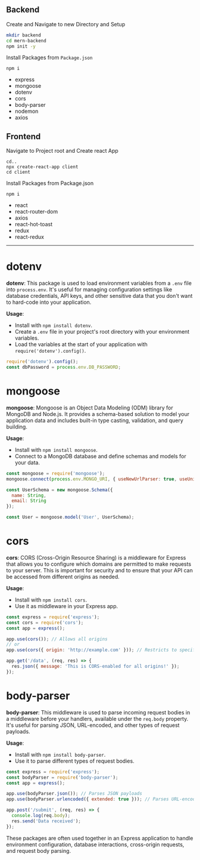 
## Backend

Create and Navigate to new Directory and Setup
```sh
mkdir backend
cd mern-backend
npm init -y
```

Install Packages from `Package.json`
```
npm i
```

- express
- mongoose
- dotenv
- cors
- body-parser
- nodemon
- axios

## Frontend

Navigate to Project root and Create react App
```
cd..
npx create-react-app client
cd client
```

Install Packages from Package.json
```
npm i
```

- react
- react-router-dom
- axios
- react-hot-toast
- redux
- react-redux

---

# dotenv
**dotenv**: This package is used to load environment variables from a `.env` file into `process.env`. It's useful for managing configuration settings like database credentials, API keys, and other sensitive data that you don't want to hard-code into your application. 

   **Usage**:
   - Install with `npm install dotenv`.
   - Create a `.env` file in your project's root directory with your environment variables.
   - Load the variables at the start of your application with `require('dotenv').config()`.

   ```js
   require('dotenv').config();
   const dbPassword = process.env.DB_PASSWORD;
   ```

# mongoose

 **mongoose**: Mongoose is an Object Data Modeling (ODM) library for MongoDB and Node.js. It provides a schema-based solution to model your application data and includes built-in type casting, validation, and query building.

   **Usage**:
   - Install with `npm install mongoose`.
   - Connect to a MongoDB database and define schemas and models for your data.

   ```js
   const mongoose = require('mongoose');
   mongoose.connect(process.env.MONGO_URI, { useNewUrlParser: true, useUnifiedTopology: true });

   const UserSchema = new mongoose.Schema({
     name: String,
     email: String
   });

   const User = mongoose.model('User', UserSchema);
   ```

# cors

 **cors**: CORS (Cross-Origin Resource Sharing) is a middleware for Express that allows you to configure which domains are permitted to make requests to your server. This is important for security and to ensure that your API can be accessed from different origins as needed.

   **Usage**:
   - Install with `npm install cors`.
   - Use it as middleware in your Express app.

   ```js
   const express = require('express');
   const cors = require('cors');
   const app = express();

   app.use(cors()); // Allows all origins
   // or
   app.use(cors({ origin: 'http://example.com' })); // Restricts to specific origin

   app.get('/data', (req, res) => {
     res.json({ message: 'This is CORS-enabled for all origins!' });
   });
   ```

# body-parser

**body-parser**: This middleware is used to parse incoming request bodies in a middleware before your handlers, available under the `req.body` property. It's useful for parsing JSON, URL-encoded, and other types of request payloads.

   **Usage**:
   - Install with `npm install body-parser`.
   - Use it to parse different types of request bodies.

   ```js
   const express = require('express');
   const bodyParser = require('body-parser');
   const app = express();

   app.use(bodyParser.json()); // Parses JSON payloads
   app.use(bodyParser.urlencoded({ extended: true })); // Parses URL-encoded payloads

   app.post('/submit', (req, res) => {
     console.log(req.body);
     res.send('Data received');
   });
   ```

These packages are often used together in an Express application to handle environment configuration, database interactions, cross-origin requests, and request body parsing.